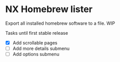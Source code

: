 # NX Homebrew lister

Export all installed homebrew software to a file. WIP

Tasks until first stable release

- [x] Add scrollable pages
- [ ] Add more details submenu
- [ ] Add options submenu
